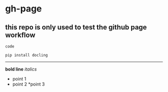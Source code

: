 # gh-page

## this repo is only used to test the github page workflow

`code`

```
pip install docling
```

----
**bold line**
*italics*
* point 1
* point 2
    *point 3
